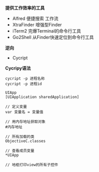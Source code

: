 **提供工作效率的工具**

* Alfred 便捷搜索 工作流
* XtraFinder 增强型Finder
* iTerm2 完爆Terminal的命令行工具
* Go2Shell 从Finder快速定位到命令行工具

**逆向**

* Cycript



**Cycripy语法**
```Cycript
cycript -p 进程名称
cycript -p 进程id

UIApp 
[UIApplication sharedApplication]

// 定义变量
var 变量名 = 变量值

// 用内存地址获取对象
#内存地址

// 所有加载的类
ObjectiveC.classes

// 查看成员变量
*UIApp

// 地柜打印view的所有子控件

```



